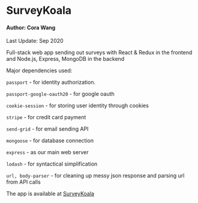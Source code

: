 # SurveyKoala
#### Author: Cora Wang
Last Update: Sep 2020

Full-stack web app sending out surveys with React &amp; Redux in the frontend and Node.js, Express, MongoDB in the backend

Major dependencies used:

```passport``` - for identity authorization.

```passport-google-oauth20``` - for google oauth

```cookie-session``` - for storing user identity through cookies

```stripe``` - for credit card payment

```send-grid``` - for email sending API

```mongoose``` - for database connection

```express``` - as our main web server

```lodash``` - for syntactical simplification

```url, body-parser``` - for cleaning up messy json response and parsing url from API calls

The app is available at [SurveyKoala](https://surveykoala.herokuapp.com)
